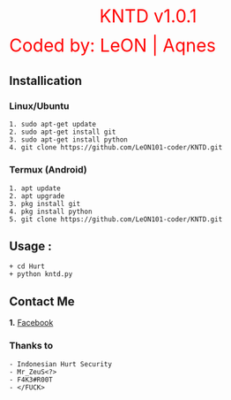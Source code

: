 <p align="center"><font color="red" size="6">
  KNTD v1.0.1

 
Coded by: LeON | Aqnes
</p></font>

## Installication
### Linux/Ubuntu
``` Linux
1. sudo apt-get update
2. sudo apt-get install git
3. sudo apt-get install python
4. git clone https://github.com/LeON101-coder/KNTD.git
```

### Termux (Android)
```
1. apt update
2. apt upgrade
3. pkg install git
4. pkg install python
5. git clone https://github.com/LeON101-coder/KNTD.git
```

## Usage :
``` Usage
+ cd Hurt
+ python kntd.py
```

## Contact Me

<b>1.</b> <a href="https://m.facebook.com/leon101.coder">Facebook</a>


### Thanks to
``` Thanks to
- Indonesian Hurt Security
- Mr_ZeuS<?>
- F4K3#R00T
- </FUCK>
```
